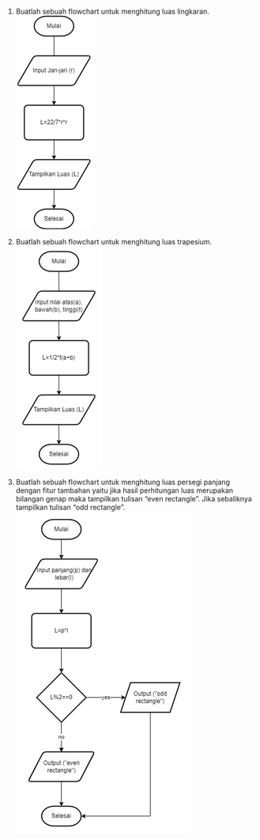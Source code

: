 1. Buatlah sebuah flowchart untuk menghitung luas lingkaran.
![](../Screenshots/Flowcart_luas-lingkaran.drawio.png)

2. Buatlah sebuah flowchart untuk menghitung luas trapesium.
![](../Screenshots/Flowchart_luas-trapesium.drawio.png)

3. Buatlah sebuah flowchart untuk menghitung luas persegi panjang dengan fitur tambahan yaitu jika hasil perhitungan luas merupakan bilangan genap maka tampilkan tulisan “even rectangle”. Jika sebaliknya tampilkan tulisan “odd rectangle”.
![](../Screenshots/Flowchart_luas-persegi-panjang.drawio.png)
